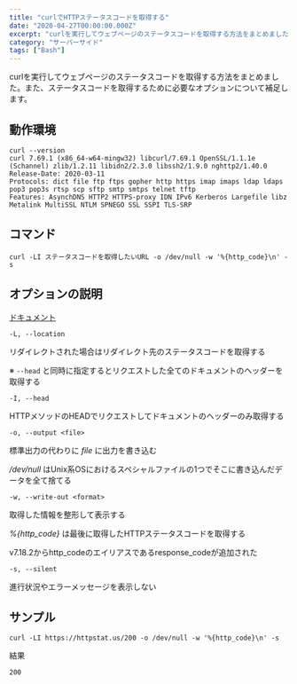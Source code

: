 ```yaml
---
title: "curlでHTTPステータスコードを取得する"
date: "2020-04-27T00:00:00.000Z"
excerpt: "curlを実行してウェブページのステータスコードを取得する方法をまとめました。"
category: "サーバーサイド"
tags: ["Bash"]
---
```


curlを実行してウェブページのステータスコードを取得する方法をまとめました。また、ステータスコードを取得するために必要なオプションについて補足します。

## 動作環境

```shell
curl --version
curl 7.69.1 (x86_64-w64-mingw32) libcurl/7.69.1 OpenSSL/1.1.1e (Schannel) zlib/1.2.11 libidn2/2.3.0 libssh2/1.9.0 nghttp2/1.40.0
Release-Date: 2020-03-11
Protocols: dict file ftp ftps gopher http https imap imaps ldap ldaps pop3 pop3s rtsp scp sftp smtp smtps telnet tftp
Features: AsynchDNS HTTP2 HTTPS-proxy IDN IPv6 Kerberos Largefile libz Metalink MultiSSL NTLM SPNEGO SSL SSPI TLS-SRP
```

## コマンド

```shell
curl -LI ステータスコードを取得したいURL -o /dev/null -w '%{http_code}\n' -s
```

## オプションの説明

[ドキュメント](https://curl.haxx.se/docs/manpage.html)

`-L, --location`

リダイレクトされた場合はリダイレクト先のステータスコードを取得する

※ `--head` と同時に指定するとリクエストした全てのドキュメントのヘッダーを取得する

`-I, --head`

HTTPメソッドのHEADでリクエストしてドキュメントのヘッダーのみ取得する

`-o, --output <file>`

標準出力の代わりに *file* に出力を書き込む

*/dev/null* はUnix系OSにおけるスペシャルファイルの1つでそこに書き込んだデータを全て捨てる

`-w, --write-out <format>`

取得した情報を整形して表示する

*%{http_code}* は最後に取得したHTTPステータスコードを取得する

v7.18.2からhttp_codeのエイリアスであるresponse_codeが追加された

`-s, --silent`

進行状況やエラーメッセージを表示しない

## サンプル

```shell
curl -LI https://httpstat.us/200 -o /dev/null -w '%{http_code}\n' -s
```

結果

```shell
200
```
